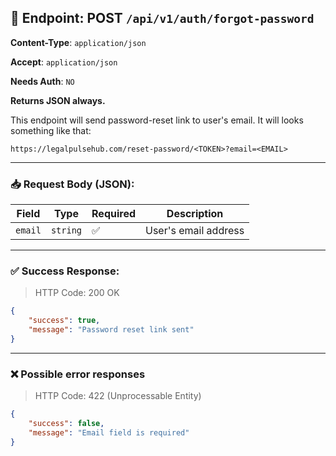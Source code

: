 ## 📡 Endpoint: POST `/api/v1/auth/forgot-password`

**Content-Type**: `application/json`

**Accept**: `application/json`

**Needs Auth**: `NO`

**Returns JSON always.**

This endpoint will send password-reset link to user's email. It will looks something like that:

`https://legalpulsehub.com/reset-password/<TOKEN>?email=<EMAIL>`

-------

### 📥 Request Body (JSON):



| Field           | Type     | Required | Description             |
| --------------- | -------- | -------- | ----------------------- |
| `email`         | `string` | ✅        | User's email address |

------

### ✅ Success Response:

> HTTP Code: 200 OK

```json
{
    "success": true,
    "message": "Password reset link sent"
}
```

------

### ❌ Possible error responses

> HTTP Code: 422 (Unprocessable Entity)

```json
{
    "success": false,
    "message": "Email field is required"
}
```
